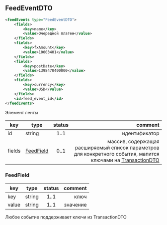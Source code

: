 ## FeedEventDTO

```xml
<feedEvents type="FeedEventDTO">
    <fields>
        <key>name</key>
        <value>Очередной платеж</value>
    </fields>
    <fields>
        <key>fxAmount</key>
        <value>10003401</value>
    </fields>
    <fields>
        <key>postDate</key>
        <value>1398470400000</value>
    </fields>
    <fields>
        <key>currency</key>
        <value>USD</value>
    </fields>
    <id>feed_event_id</id>
</feedEvents>
```

Элемент ленты

key | type | status | comment
--- | ---- | :----: | ---:
id | string | 1..1 | идентификатор
fields | [FeedField](#feedfield) | 0..1 | массив, содержащая расширяемый список параметров для конкретного события, мапится ключами на [TransactionDTO](#transactiondto)

### FeedField

key | type | status | comment
--- | ---- | :----: | ---:
key | string | 1..1 | ключ
value | string | 1..1 | значение

<aside class="success">Любое событие поддерживает ключи из TransactionDTO</aside>

